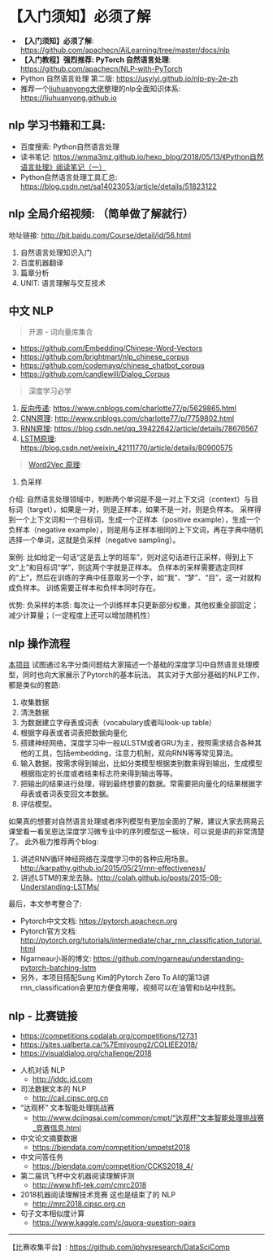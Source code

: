 # 【入门须知】必须了解

* **【入门须知】必须了解**: <https://github.com/apachecn/AiLearning/tree/master/docs/nlp>
* **【入门教程】强烈推荐: PyTorch 自然语言处理**: <https://github.com/apachecn/NLP-with-PyTorch>
* Python 自然语言处理 第二版: <https://usyiyi.github.io/nlp-py-2e-zh>
* 推荐一个[liuhuanyong大佬](https://github.com/liuhuanyong)整理的nlp全面知识体系: <https://liuhuanyong.github.io>

## nlp 学习书籍和工具: 

* 百度搜索: Python自然语言处理
* 读书笔记: <https://wnma3mz.github.io/hexo_blog/2018/05/13/《Python自然语言处理》阅读笔记（一）>
* Python自然语言处理工具汇总: <https://blog.csdn.net/sa14023053/article/details/51823122>

## nlp 全局介绍视频: （简单做了解就行）

地址链接:  http://bit.baidu.com/Course/detail/id/56.html
 
1. 自然语言处理知识入门
2. 百度机器翻译
3. 篇章分析
4. UNIT: 语言理解与交互技术

## 中文 NLP

> 开源 - 词向量库集合

* <https://github.com/Embedding/Chinese-Word-Vectors>
* <https://github.com/brightmart/nlp_chinese_corpus>
* <https://github.com/codemayq/chinese_chatbot_corpus>
* <https://github.com/candlewill/Dialog_Corpus>

> 深度学习必学

1. [反向传递](/docs/dl/反向传递.md): https://www.cnblogs.com/charlotte77/p/5629865.html
2. [CNN原理](/docs/dl/CNN原理.md): http://www.cnblogs.com/charlotte77/p/7759802.html
3. [RNN原理](/docs/dl/RNN原理.md): https://blog.csdn.net/qq_39422642/article/details/78676567
4. [LSTM原理](/docs/dl/LSTM原理.md): https://blog.csdn.net/weixin_42111770/article/details/80900575

> [Word2Vec 原理](/docs/nlp/Word2Vec.md):

1. 负采样

介绍:
    自然语言处理领域中，判断两个单词是不是一对上下文词（context）与目标词（target），如果是一对，则是正样本，如果不是一对，则是负样本。
    采样得到一个上下文词和一个目标词，生成一个正样本（positive example），生成一个负样本（negative example），则是用与正样本相同的上下文词，再在字典中随机选择一个单词，这就是负采样（negative sampling）。

案例:
    比如给定一句话“这是去上学的班车”，则对这句话进行正采样，得到上下文“上”和目标词“学”，则这两个字就是正样本。
    负样本的采样需要选定同样的“上”，然后在训练的字典中任意取另一个字，如“我”、“梦”、“目”，这一对就构成负样本。
    训练需要正样本和负样本同时存在。

优势:
    负采样的本质: 每次让一个训练样本只更新部分权重，其他权重全部固定；减少计算量；（一定程度上还可以增加随机性）

## nlp 操作流程

[本项目](https://pytorch.apachecn.org/docs/1.0/#/char_rnn_classification_tutorial) 试图通过名字分类问题给大家描述一个基础的深度学习中自然语言处理模型，同时也向大家展示了Pytorch的基本玩法。 其实对于大部分基础的NLP工作，都是类似的套路: 

1. 收集数据 
2. 清洗数据 
3. 为数据建立字母表或词表（vocabulary或者叫look-up table） 
4. 根据字母表或者词表把数据向量化 
5. 搭建神经网络，深度学习中一般以LSTM或者GRU为主，按照需求结合各种其他的工具，包括embedding，注意力机制，双向RNN等等常见算法。 
6. 输入数据，按需求得到输出，比如分类模型根据类别数来得到输出，生成模型根据指定的长度或者结束标志符来得到输出等等。 
7. 把输出的结果进行处理，得到最终想要的数据。常需要把向量化的结果根据字母表或者词表变回文本数据。 
8. 评估模型。

如果真的想要对自然语言处理或者序列模型有更加全面的了解，建议大家去网易云课堂看一看吴恩达深度学习微专业中的序列模型这一板块，可以说是讲的非常清楚了。 此外极力推荐两个blog:  

1. 讲述RNN循环神经网络在深度学习中的各种应用场景。http://karpathy.github.io/2015/05/21/rnn-effectiveness/ 
2. 讲述LSTM的来龙去脉。http://colah.github.io/posts/2015-08-Understanding-LSTMs/

最后，本文参考整合了:

* Pytorch中文文档: https://pytorch.apachecn.org
* Pytorch官方文档: http://pytorch.org/tutorials/intermediate/char_rnn_classification_tutorial.html 
* Ngarneau小哥的博文: https://github.com/ngarneau/understanding-pytorch-batching-lstm
* 另外，本项目搭配Sung Kim的Pytorch Zero To All的第13讲rnn_classification会更加方便食用喔，视频可以在油管和b站中找到。

## nlp - 比赛链接

* https://competitions.codalab.org/competitions/12731
* https://sites.ualberta.ca/%7Emiyoung2/COLIEE2018/
* https://visualdialog.org/challenge/2018
+ 人机对话 NLP
    - http://jddc.jd.com 
+ 司法数据文本的 NLP
    - http://cail.cipsc.org.cn
+ “达观杯” 文本智能处理挑战赛   
    - http://www.dcjingsai.com/common/cmpt/“达观杯”文本智能处理挑战赛_竞赛信息.html
+ 中文论文摘要数据
    - https://biendata.com/competition/smpetst2018
+ 中文问答任务
    - https://biendata.com/competition/CCKS2018_4/
+ 第二届讯飞杯中文机器阅读理解评测 
    - http://www.hfl-tek.com/cmrc2018
+ 2018机器阅读理解技术竞赛  这也是结束了的 NLP
    - http://mrc2018.cipsc.org.cn
+ 句子文本相似度计算
    - https://www.kaggle.com/c/quora-question-pairs


* * * 

【比赛收集平台】: https://github.com/iphysresearch/DataSciComp
